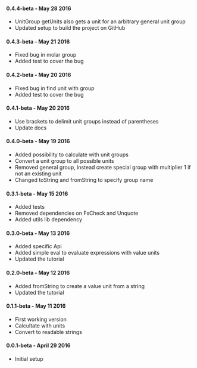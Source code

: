 #### 0.4.4-beta - May 28 2016
* UnitGroup getUnits also gets a unit for an arbitrary general unit group
* Updated setup to build the project on GitHub

#### 0.4.3-beta - May 21 2016
* Fixed bug in molar group
* Added test to cover the bug

#### 0.4.2-beta - May 20 2016
* Fixed bug in find unit with group
* Added test to cover the bug

#### 0.4.1-beta - May 20 2016
* Use brackets to delimit unit groups instead of parentheses
* Update docs

#### 0.4.0-beta - May 19 2016
* Added possibility to calculate with unit groups
* Convert a unit group to all possible units
* Removed general group, instead create special group with multiplier 1 if not an existing unit
* Changed toString and fromString to specify group name

#### 0.3.1-beta - May 15 2016
* Added tests
* Removed dependencies on FsCheck and Unquote
* Added utils lib dependency

#### 0.3.0-beta - May 13 2016
* Added specific Api
* Added simple eval to evaluate expressions with value units
* Updated the tutorial

#### 0.2.0-beta - May 12 2016
* Added fromString to create a value unit from a string
* Updated the tutorial

#### 0.1.1-beta - May 11 2016
* First working version
* Calcultate with units
* Convert to readable strings

#### 0.0.1-beta - April 29 2016
* Initial setup